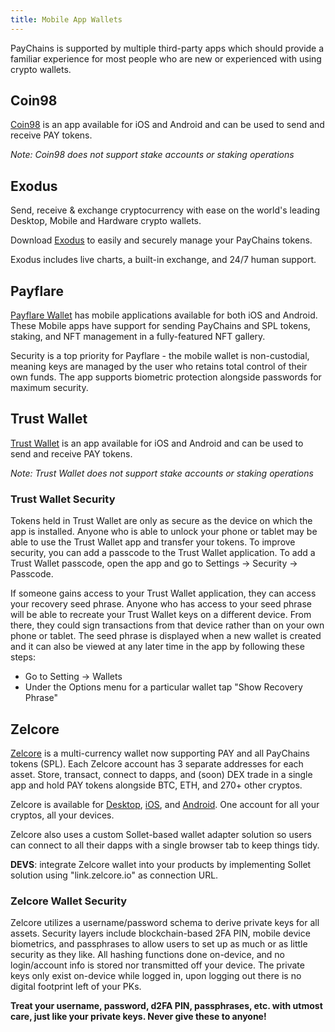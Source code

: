 ```yaml
---
title: Mobile App Wallets
---
```


PayChains is supported by multiple third-party apps which should provide a familiar
experience for most people who are new or experienced with using crypto wallets.

## Coin98

[Coin98](https://coin98.app/) is an app available for iOS and Android and can
be used to send and receive PAY tokens.

_Note: Coin98 does not support stake accounts or staking operations_

## Exodus

Send, receive & exchange cryptocurrency with ease on the world's leading Desktop, Mobile and Hardware crypto wallets.

Download [Exodus](https://exodus.com/) to easily and securely manage your PayChains tokens.

Exodus includes live charts, a built-in exchange, and 24/7 human support.

## Payflare

[Payflare Wallet](https://solflare.com/) has mobile applications available for both
iOS and Android. These Mobile apps have support for sending PayChains and SPL tokens,
staking, and NFT management in a fully-featured NFT gallery.

Security is a top priority for Payflare - the mobile wallet is non-custodial,
meaning keys are managed by the user who retains total control of their own funds.
The app supports biometric protection alongside passwords for maximum security.

## Trust Wallet

[Trust Wallet](https://trustwallet.com/) is an app available for iOS and Android
and can be used to send and receive PAY tokens.

_Note: Trust Wallet does not support stake accounts or staking operations_

### Trust Wallet Security

Tokens held in Trust Wallet are only as secure as the device on which the app is
installed. Anyone who is able to unlock your phone or tablet may be able to
use the Trust Wallet app and transfer your tokens. To improve security,
you can add a passcode to the Trust Wallet application.
To add a Trust Wallet passcode, open the app and go to
Settings -> Security -> Passcode.

If someone gains access to your Trust Wallet application, they can access your
recovery seed phrase.
Anyone who has access to your seed phrase will be able to recreate
your Trust Wallet keys on a different device. From there, they could
sign transactions from that device rather than on your own phone or tablet.
The seed phrase is displayed when a new wallet is created and it can also be
viewed at any later time in the app by following these steps:

- Go to Setting -> Wallets
- Under the Options menu for a particular wallet tap "Show Recovery Phrase"

## Zelcore

[Zelcore](https://zelcore.io) is a multi-currency wallet now supporting PAY and all PayChains tokens (SPL). Each Zelcore account has 3 separate addresses for each asset.
Store, transact, connect to dapps, and (soon) DEX trade in a single app and hold PAY tokens alongside BTC, ETH, and 270+ other cryptos.

Zelcore is available for [Desktop](https://zelcore.io), [iOS](https://apps.apple.com/us/app/zelcore/id1436296839), and [Android](https://play.google.com/store/apps/details?id=com.zelcash.zelcore&hl=en_US&gl=US). One account for all your cryptos, all your devices.

Zelcore also uses a custom Sollet-based wallet adapter solution so users can connect to all their dapps with a single browser tab to keep things tidy.

__**DEVS**__: integrate Zelcore wallet into your products by implementing Sollet solution using "link.zelcore.io" as connection URL.

### Zelcore Wallet Security
Zelcore utilizes a username/password schema to derive private keys for all assets. Security layers include blockchain-based 2FA PIN, mobile device biometrics, and passphrases to allow users to set up as much or as little security as they like. All hashing functions done on-device, and no login/account info is stored nor transmitted off your device. The private keys only exist on-device while logged in, upon logging out there is no digital footprint left of your PKs.

**Treat your username, password, d2FA PIN, passphrases, etc. with utmost care, just like your private keys. Never give these to anyone!**
